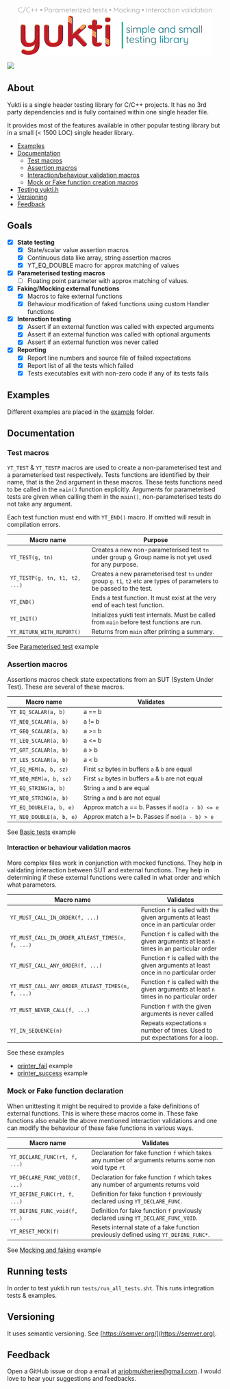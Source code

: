 <p align="center">
    <img src="./docs/images/logo.png"/>
</p>
<img src="https://github.com/coderarjob/yukti/actions/workflows/build.yaml/badge.svg"/>

## About

Yukti is a single header testing library for C/C++ projects. It has no 3rd party dependencies and is
fully contained within one single header file.

It provides most of the features available in other popular testing library but in a small (< 1500
LOC) single header library.

* [Examples](#examples)
* [Documentation](#documentation)
    * [Test macros](#test-macros)
    * [Assertion macros](#assertion-macros)
    * [Interaction/behaviour validation macros](#interaction-or-behaviour-validation-macros)
    * [Mock or Fake function creation macros](#mock-or-fake-function-declaration)
* [Testing yukti.h](#running-tests)
* [Versioning](#versioning)
* [Feedback](#feedback)

## Goals

- [X] **State testing**
    - [X] State/scalar value assertion macros
    - [X] Continuous data like array, string assertion macros
    - [X] YT_EQ_DOUBLE macro for approx matching of values
- [X] **Parameterised testing macros**
    - [ ] Floating point parameter with approx matching of values.
- [X] **Faking/Mocking external functions**
    - [X] Macros to fake external functions
    - [X] Behaviour modification of faked functions using custom Handler functions
- [X] **Interaction testing**
    - [X] Assert if an external function was called with expected arguments
    - [X] Assert if an external function was called with optional arguments
    - [X] Assert if an external function was never called
- [X] **Reporting**
    - [X] Report line numbers and source file of failed expectations
    - [X] Report list of all the tests which failed
    - [X] Tests executables exit with non-zero code if any of its tests fails

## Examples

Different examples are placed in the [example](./example) folder.

## Documentation

### Test macros


`YT_TEST` & `YT_TESTP` macros are used to create a non-parameterised test and a parameterised
test respectively. Tests functions are identified by their name, that is the 2nd argument in these
macros. These tests functions need to be called in the `main()` function explicitly. Arguments for
parameterised tests are given when calling them in the `main()`, non-parameterised tests do not take
any argument.

Each test function must end with `YT_END()` macro. If omitted will result in compilation errors.

| Macro name                     | Purpose                                                                                                                 |
|--------------------------------|-------------------------------------------------------------------------------------------------------------------------|
| `YT_TEST(g, tn)`               | Creates a new non-parameterised test `tn` under group `g`. Group name is not yet used for any purpose.                  |
| `YT_TESTP(g, tn, t1, t2, ...)` | Creates a new parameterised test `tn` under group `g`. `t1`, `t2` etc are types of parameters to be passed to the test. |
| `YT_END()`                     | Ends a test function. It must exist at the very end of each test function.                                              |
| `YT_INIT()`                    | Initializes yukti test internals. Must be called from `main` before test functions are run.                             |
| `YT_RETURN_WITH_REPORT()`      | Returns from `main` after printing a summary.                                                                           |

See [Parameterised test](./example/add_parameterised_test.c) example

### Assertion macros

Assertions macros check state expectations from an SUT (System Under Test). These are several of
these macros.

| Macro name               | Validates                                           |
|--------------------------|-----------------------------------------------------|
| `YT_EQ_SCALAR(a, b)`     | a == b                                              |
| `YT_NEQ_SCALAR(a, b)`    | a != b                                              |
| `YT_GEQ_SCALAR(a, b)`    | a >= b                                              |
| `YT_LEQ_SCALAR(a, b)`    | a <= b                                              |
| `YT_GRT_SCALAR(a, b)`    | a > b                                               |
| `YT_LES_SCALAR(a, b)`    | a < b                                               |
| `YT_EQ_MEM(a, b, sz)`    | First `sz` bytes in buffers `a` & `b` are equal     |
| `YT_NEQ_MEM(a, b, sz)`   | First `sz` bytes in buffers `a` & `b` are not equal |
| `YT_EQ_STRING(a, b)`     | String `a` and `b` are equal                        |
| `YT_NEQ_STRING(a, b)`    | String `a` and `b` are not equal                    |
| `YT_EQ_DOUBLE(a, b, e)`  | Approx match a == b. Passes if `mod(a - b) <= e`    |
| `YT_NEQ_DOUBLE(a, b, e)` | Approx match a != b. Passes if `mod(a - b) > e`     |

See [Basic tests](./example/basic_tests.c) example

#### Interaction or behaviour validation macros

More complex files work in conjunction with mocked functions. They help in validating interaction
between SUT and external functions. They help in determining if these external functions were called
in what order and which what parameters.

| Macro name                                        | Validates                                                                                 |
|---------------------------------------------------|-------------------------------------------------------------------------------------------|
| `YT_MUST_CALL_IN_ORDER(f, ...)`                   | Function `f` is called with the given arguments at least once in an particular order      |
| `YT_MUST_CALL_IN_ORDER_ATLEAST_TIMES(n, f, ...)`  | Function `f` is called with the given arguments at least `n` times in an particular order |
| `YT_MUST_CALL_ANY_ORDER(f, ...)`                  | Function `f` is called with the given arguments at least once in no particular order      |
| `YT_MUST_CALL_ANY_ORDER_ATLEAST_TIMES(n, f, ...)` | Function `f` is called with the given arguments at least `n` times in no particular order |
| `YT_MUST_NEVER_CALL(f, ...)`                      | Function `f` with the given arguments is never called                                     |
| `YT_IN_SEQUENCE(n)` | Repeats expectations `n` number of times. Used to put expectations for a loop. |

See these examples
* [printer_fail](./example/sensor_test.c) example
* [printer_success](./example/sensor_test.c) example

### Mock or Fake function declaration

When unittesting it might be required to provide a fake definitions of external functions. This is
where these macros come in. These fake functions also enable the above mentioned interaction
validations and one can modify the behaviour of these fake functions in various ways.

| Macro name                     | Validates                                                                                             |
|--------------------------------|-------------------------------------------------------------------------------------------------------|
| `YT_DECLARE_FUNC(rt, f, ...)`  | Declaration for fake function `f` which takes any number of arguments returns some non void type `rt` |
| `YT_DECLARE_FUNC_VOID(f, ...)` | Declaration for fake function `f` which takes any number of arguments returns void                    |
| `YT_DEFINE_FUNC(rt, f, ...)`   | Definition for fake function `f` previously declared using `YT_DECLARE_FUNC`.                         |
| `YT_DEFINE_FUNC_void(f, ...)`  | Definition for fake function `f` previously declared using `YT_DECLARE_FUNC_VOID`.                    |
| `YT_RESET_MOCK(f)`             | Resets internal state of a fake function previously defined using `YT_DEFINE_FUNC*`.                  |

See [Mocking and faking](./example/sensor_test.c) example

## Running tests

In order to test yukti.h run `tests/run_all_tests.sht`. This runs integration tests & examples.

## Versioning

It uses semantic versioning. See [https://semver.org/](https://semver.org).

## Feedback

Open a GitHub issue or drop a email at arjobmukherjee@gmail.com. I would love to hear your
suggestions and feedbacks.
